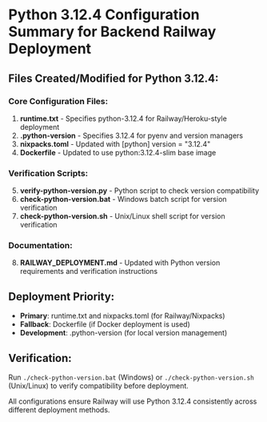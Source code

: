 # Python 3.12.4 Configuration Summary for Backend Railway Deployment

## Files Created/Modified for Python 3.12.4:

### Core Configuration Files:
1. **runtime.txt** - Specifies python-3.12.4 for Railway/Heroku-style deployment
2. **.python-version** - Specifies 3.12.4 for pyenv and version managers
3. **nixpacks.toml** - Updated with [python] version = "3.12.4" 
4. **Dockerfile** - Updated to use python:3.12.4-slim base image

### Verification Scripts:
5. **verify-python-version.py** - Python script to check version compatibility
6. **check-python-version.bat** - Windows batch script for version verification  
7. **check-python-version.sh** - Unix/Linux shell script for version verification

### Documentation:
8. **RAILWAY_DEPLOYMENT.md** - Updated with Python version requirements and verification instructions

## Deployment Priority:
- **Primary**: runtime.txt and nixpacks.toml (for Railway/Nixpacks)
- **Fallback**: Dockerfile (if Docker deployment is used)
- **Development**: .python-version (for local version management)

## Verification:
Run `./check-python-version.bat` (Windows) or `./check-python-version.sh` (Unix/Linux) to verify compatibility before deployment.

All configurations ensure Railway will use Python 3.12.4 consistently across different deployment methods.
